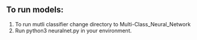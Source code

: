 
## To run models:

1. To run mutli classifier change directory to Multi-Class_Neural_Network
2. Run python3 neuralnet.py in your environment.
